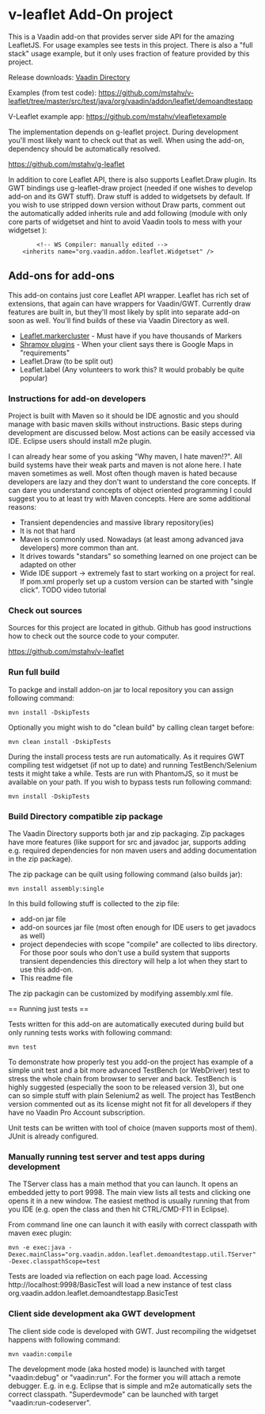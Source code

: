 # v-leaflet Add-On project

This is a Vaadin add-on that provides server side API for the amazing LeafletJS. For usage examples see tests in this project. There is also a "full stack" usage example, but it only uses fraction of feature provided by this project.

Release downloads:
[Vaadin Directory](https://vaadin.com/directory/) 

Examples (from test code):
https://github.com/mstahv/v-leaflet/tree/master/src/test/java/org/vaadin/addon/leaflet/demoandtestapp

V-Leaflet example app: 
https://github.com/mstahv/vleafletexample

The implementation depends on g-leaflet project. During development you'll most likely want to check out that as well. When using the add-on, dependency should be automatically resolved.

https://github.com/mstahv/g-leaflet

In addition to core Leaflet API, there is also supports Leaflet.Draw plugin. Its GWT bindings use g-leaflet-draw project (needed if one wishes to develop add-on and its GWT stuff). Draw stuff is added to widgetsets by default. If you wish to use stripped down version without Draw parts, comment out the automatically added inherits rule and add following (module with only core parts of widgetset and hint to avoid Vaadin tools to mess with your widgetset ):

```
        <!-- WS Compiler: manually edited -->
	<inherits name="org.vaadin.addon.leaflet.Widgetset" />
```

## Add-ons for add-ons

This add-on contains just core Leaflet API wrapper. Leaflet has rich set of extensions, that again can have wrappers for Vaadin/GWT. Currently draw features are built in, but they'll most likely by split into separate add-on soon as well. You'll find builds of these via Vaadin Directory as well.

 * [Leaflet.markercluster](https://github.com/willtemperley/v-leaflet-markercluster-parent) - Must have if you have thousands of Markers
 * [Shramov plugins](https://github.com/mstahv/v-leaflet-shramov-parent) - When your client says there is Google Maps in "requirements"
 * Leaflet.Draw (to be split out)
 * Leaflet.label (Any volunteers to work this? It would probably be quite popular)


### Instructions for add-on developers

Project is built with Maven so it should be IDE agnostic and you should manage with basic maven skills without instructions. Basic steps during development are discussed below. Most actions can be easily accessed via IDE. Eclipse users should install m2e plugin.

I can already hear some of you asking "Why maven, I hate maven!?". All build systems have their weak parts and maven is not alone here. I hate maven sometimes as well. Most often though maven is hated because developers are lazy and they don't want to understand the core concepts. If can dare you understand concepts of object oriented programming I could suggest you to at least try with Maven concepts. Here are some additional reasons:

 * Transient dependencies and massive library repository(ies)
 * It is not that hard
 * Maven is commonly used. Nowadays (at least among advanced java developers) more common than ant.
 * It drives towards "standars" so something learned on one project can be adapted on other
 * Wide IDE support -> extremely fast to start working on a project for real. If pom.xml properly set up a custom version can be started with "single click". TODO video tutorial

### Check out sources

Sources for this project are located in github. Github has good instructions how to check out the source code to your computer.

https://github.com/mstahv/v-leaflet

### Run full build

To packge and install addon-on jar to local repository you can assign following command:
```
mvn install -DskipTests
```

Optionally you might wish to do "clean build" by calling clean target before:

```
mvn clean install -DskipTests
```

During the install process tests are run automatically. As it requires GWT compiling test widgetset (if not up to date) and running TestBench/Selenium tests it might take a while. Tests are run with PhantomJS, so it must be available on your path. If you wish to bypass tests run following command:

```
mvn install -DskipTests
```

### Build Directory compatible zip package

The Vaadin Directory supports both jar and zip packaging. Zip packages have more features (like support for src and javadoc jar, supports adding e.g. required dependencies for non maven users and adding documentation in the zip package).

The zip package can be quilt using following command (also builds jar):
```
mvn install assembly:single
```

In this build following stuff is collected to the zip file:

 * add-on jar file
 * add-on sources jar file (most often enough for IDE users to get javadocs as well)
 * project dependecies with scope "compile" are collected to libs directory. For those poor souls who don't use a build system that supports transient dependencies this directory will help a lot when they start to use this add-on.
 * This readme file

The zip packagin can be customized by modifying assembly.xml file.

== Running just tests ==

Tests written for this add-on are automatically executed during build but only running tests works with following command:
```
mvn test
```

To demonstrate how properly test you add-on the project has example of a simple unit test and a bit more advanced TestBench (or WebDriver) test to stress the whole chain from browser to server and back. TestBench is highly suggested (especially the soon to be released version 3), but one can so simple stuff with plain Selenium2 as well. The project has TestBench version commented out as its license might not fit for all developers if they have no Vaadin Pro Account subscription.

Unit tests can be written with tool of choice (maven supports most of them). JUnit is already configured.

### Manually running test server and test apps during development

The TServer class has a main method that you can launch. It opens an embedded jetty to port 9998. The main view lists all tests and clicking one opens it in a new window. The easiest method is usually running that from you IDE (e.g. open the class and then hit CTRL/CMD-F11 in Eclipse). 

From command line one can launch it with easily with correct classpath with maven exec plugin:
```
mvn -e exec:java -Dexec.mainClass="org.vaadin.addon.leaflet.demoandtestapp.util.TServer" -Dexec.classpathScope=test
```

Tests are loaded via reflection on each page load. Accessing http://localhost:9998/BasicTest will load a new instance of test class org.vaadin.addon.leaflet.demoandtestapp.BasicTest

### Client side development aka GWT development

The client side code is developed with GWT. Just recompiling the widgetset happens with following command:
```
mvn vaadin:compile
```

The development mode (aka hosted mode) is launched with target "vaadin:debug" or "vaadin:run". For the former you will attach a remote debugger. E.g. in e.g. Eclipse that is simple and m2e automatically sets the correct classpath. "Superdevmode" can be launched with target "vaadin:run-codeserver".

